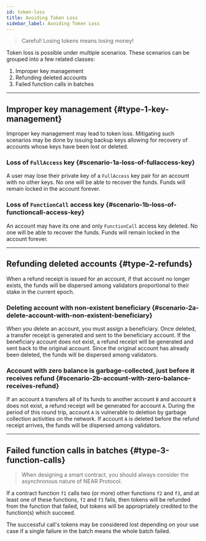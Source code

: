 ```yaml
---
id: token-loss
title: Avoiding Token Loss
sidebar_label: Avoiding Token Loss
---
```


<blockquote class="danger">
  Careful! Losing tokens means losing money!
</blockquote>


Token loss is possible under multiple scenarios. These scenarios can be grouped into a few related classes:

1. Improper key management
2. Refunding deleted accounts
3. Failed function calls in batches

---

## Improper key management {#type-1-key-management}

Improper key management may lead to token loss. Mitigating such scenarios may be done by issuing backup keys
allowing for recovery of accounts whose keys have been lost or deleted.

### Loss of `FullAccess` key {#scenario-1a-loss-of-fullaccess-key}

A user may lose their private key of a `FullAccess` key pair for an account with no other keys.
No one will be able to recover the funds. Funds will remain locked in the account forever.

### Loss of `FunctionCall` access key {#scenario-1b-loss-of-functioncall-access-key}

An account may have its one and only `FunctionCall` access key deleted.
No one will be able to recover the funds. Funds will remain locked in the account forever.

---
## Refunding deleted accounts {#type-2-refunds}

When a refund receipt is issued for an account, if that account no longer exists, the funds will be dispersed among
validators proportional to their stake in the current epoch.

### Deleting account with non-existent beneficiary {#scenario-2a-delete-account-with-non-existent-beneficiary}

When you delete an account, you must assign a beneficiary.
Once deleted, a transfer receipt is generated and sent to the beneficiary account.
If the beneficiary account does not exist, a refund receipt will be generated and sent back to the original account.
Since the original account has already been deleted, the funds will be dispersed among validators.

### Account with zero balance is garbage-collected, just before it receives refund {#scenario-2b-account-with-zero-balance-receives-refund}

If an account `A` transfers all of its funds to another account `B` and account `B` does not exist,
a refund receipt will be generated for account `A`. During the period of this round trip,
account `A` is vulnerable to deletion by garbage collection activities on the network.
If account `A` is deleted before the refund receipt arrives, the funds will be dispersed among validators.

---
## Failed function calls in batches {#type-3-function-calls}

<blockquote class="warning">
  When designing a smart contract, you should always consider the asynchronous nature of NEAR Protocol.
</blockquote>

If a contract function `f1` calls two (or more) other functions `f2` and `f3`, and at least one of these functions, `f2` and `f3` fails, then tokens will be refunded from the function that failed, but tokens will be appropriately credited to the function(s) which succeed.

The successful call's tokens may be considered lost depending on your use case if a single failure in the batch means the whole batch failed.

